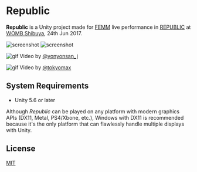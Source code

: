 Republic
========

**Republic** is a Unity project made for [FEMM] live performance in [REPUBLIC]
at [WOMB Shibuya], 24th Jun 2017.

![screenshot](http://i.imgur.com/YnRahAnm.png)
![screenshot](http://i.imgur.com/wjE6lmMm.png)

![gif](http://i.imgur.com/VUP0lc2.gif)
Video by [@yonyonsan_j](https://twitter.com/yonyonsan_j/status/878645851026989056)

![gif](http://i.imgur.com/jhqBTfg.gif)
Video by [@tokyomax](https://twitter.com/tokyomax/status/878736675228090368)


[FEMM]: http://femms.jp/femme/top.php
[REPUBLIC]: http://republic.jpn.org/
[WOMB Shibuya]: http://www.womb.co.jp/

System Requirements
-------------------

- Unity 5.6 or later

Although *Republic* can be played on any platform with modern graphics APIs
(DX11, Metal, PS4/Xbone, etc.), Windows with DX11 is recommended because it's
the only platform that can flawlessly handle multiple displays with Unity.

License
-------

[MIT](LICENSE.txt)
